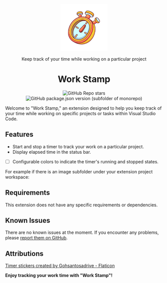 <p align="center">
<img src="./assets//timer.png" width="150" height="150" />
</p>

<p align="center">Keep track of your time while working on a particular project</p>

<h1 align="center">Work Stamp</h1>

<p align="center">
    <img src="https://img.shields.io/github/stars/elvis-ndubuisi/work-stamp" alt="GitHub Repo stars"/>
    <img src="https://img.shields.io/github/package-json/v/elvis-ndubuisi/work-stamp" alt="GitHub package.json version (subfolder of monorepo)"/>
</p>

Welcome to "Work Stamp," an extension designed to help you keep track of your time while working on specific projects or tasks within Visual Studio Code.

## Features

- Start and stop a timer to track your work on a particular project.
- Display elapsed time in the status bar.
- [ ] Configurable colors to indicate the timer's running and stopped states.

For example if there is an image subfolder under your extension project workspace:

## Requirements

This extension does not have any specific requirements or dependencies.

## Known Issues

There are no known issues at the moment. If you encounter any problems, please [report them on GitHub](https://github.com/elvis-ndubuisi/work-stamp/issues).

## Attributions

[Timer stickers created by Gohsantosadrive - Flaticon](https://www.flaticon.com/free-stickers/timer)

**Enjoy tracking your work time with "Work Stamp"!**
